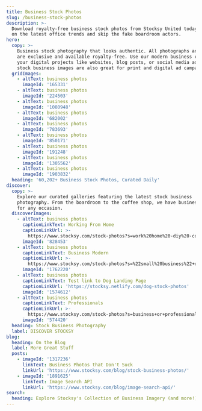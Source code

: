 ```yaml
---
title: Business Stock Photos
slug: /business-stock-photos
description: >-
  Download royalty-free business stock photos from Stocksy United today. Keep up
  on the latest office trends and skip the fake boardroom actors.
hero:
  copy: >-
    Business stock photography that looks authentic. All photographs and footage
    are exclusive and available royalty-free. Use our modern business content on
    your digital projects like websites, blog posts, or social media ads. Our
    stock business images are also great for print and digital ad campaigns.
  gridImages:
    - altText: business photos
      imageId: '165331'
    - altText: business photos
      imageId: '224503'
    - altText: business photos
      imageId: '1080948'
    - altText: business photos
      imageId: '682002'
    - altText: business photos
      imageId: '783693'
    - altText: business photos
      imageId: '850171'
    - altText: business photos
      imageId: '191248'
    - altText: business photos
      imageId: '1305562'
    - altText: business photos
      imageId: '1903832'
  heading: '60,202+ Business Stock Photos, Curated Daily'
discover:
  copy: >-
    Explore our curated galleries featuring the latest stock business
    photography. From the boardroom to the coffee shop, we have business imagery
    for any occasion.
  discoverImages:
    - altText: business photos
      captionLinkText: Working From Home
      captionLinkUrl: >-
        https://www.stocksy.com/stock-photos?s=work%20home%20-diy%20-construction%20-craft%20-workout%20-farming&t=working%20from%20home&utm_source=categories
      imageId: '828453'
    - altText: business photos
      captionLinkText: Business Modern
      captionLinkUrl: >-
        https://www.stocksy.com/stock-photos?s=%22small%20business%22+or+startup+or+casual+office&sort=curated&page=1&t=business%20modern&utm_source=categories
      imageId: '1762220'
    - altText: business photos
      captionLinkText: Test link to Dog Landing Page
      captionLinkUrl: 'https://stocksy.netlify.com/dog-stock-photos'
      imageId: '1574612'
    - altText: business photos
      captionLinkText: Professionals
      captionLinkUrl: >-
        https://www.stocksy.com/stock-photos?s=business+or+professional&t=professionals
      imageId: '574420'
  heading: Stock Business Photography
  label: DISCOVER STOCKSY
blog:
  heading: On the Blog
  label: More Great Stuff
  posts:
    - imageId: '1317236'
      linkText: Business Photos that Don't Suck
      linkUrl: 'https://www.stocksy.com/blog/stock-business-photos/'
    - imageId: '1891625'
      linkText: Image Search API
      linkUrl: 'https://www.stocksy.com/blog/image-search-api/'
search:
  heading: Explore Stocksy's Collection of Business Imagery (and more!)
---
```


